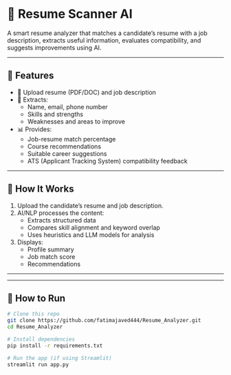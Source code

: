 # 🤖 Resume Scanner AI

A smart resume analyzer that matches a candidate’s resume with a job description, extracts useful information, evaluates compatibility, and suggests improvements using AI.

---

## 📌 Features

- 📄 Upload resume (PDF/DOC) and job description
- 🧠 Extracts:
  - Name, email, phone number
  - Skills and strengths
  - Weaknesses and areas to improve
- 📊 Provides:
  - Job-resume match percentage
  - Course recommendations
  - Suitable career suggestions
  - ATS (Applicant Tracking System) compatibility feedback

---

## 🧠 How It Works

1. Upload the candidate’s resume and job description.
2. AI/NLP processes the content:
   - Extracts structured data
   - Compares skill alignment and keyword overlap
   - Uses heuristics and LLM models for analysis
3. Displays:
   - Profile summary
   - Job match score
   - Recommendations

---

---

## 🚀 How to Run

```bash
# Clone this repo
git clone https://github.com/fatimajaved444/Resume_Analyzer.git
cd Resume_Analyzer

# Install dependencies
pip install -r requirements.txt

# Run the app (if using Streamlit)
streamlit run app.py
